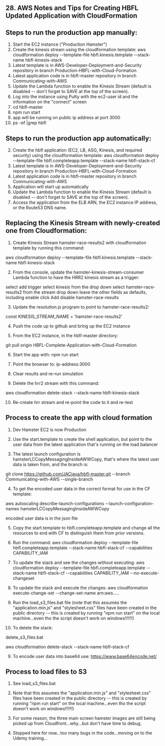 ## 28. AWS Notes and Tips for Creating HBFL Updated Application with CloudFormation

## Steps to run the production app manually:

1.  Start the EC2 instance ("Production Hamster")
2.  Create the kinesis stream using the cloudformation template:  aws cloudformation deploy --template-file hbfl.kinesis.template --stack-name hbfl-kinesis-stack
2.  Latest template is in AWS-Developer-Deployment-and-Security repository in branch Production-HBFL-with-Cloud-Formation
2.  Latest application code is in hbfl-master repository in branch Communicating-with-AWS
2.  Update the Lambda function to enable the Kinesis Stream (default is disabled -- don't forget to SAVE at the top of the screen).
2.  Log into the instance using Putty with the ec2-user id and the information on the "connect" screen
3.  cd hbfl-master
4.  npm run start
5.  app will be running on public ip address at port 3000
6.  ps -ef |grep hbfl

## Steps to run the production app automatically:

2.  Create the hbfl application (EC2, LB, ASG, Kinesis, and required security) using the cloudformation template:  aws cloudformation deploy --template-file hbfl.completeapp.template --stack-name hbfl-stack-cf
2.  Latest template is in AWS-Developer-Deployment-and-Security repository in branch Production-HBFL-with-Cloud-Formation
2.  Latest application code is in hbfl-master repository in branch Communicating-with-AWS
2.  Application will start up automatically
2.  Update the Lambda function to enable the Kinesis Stream (default is disabled -- don't forget to SAVE at the top of the screen).
2.  Access the application from the ELB ARN, the EC2 instance IP address, or the Route53 DNS name.

## Replacing the Kinesis Stream with newly-created one from Cloudformation:

1.  Create Kinesis Stream hamster-race-results2 with cloudformation template by running this command:

aws cloudformation deploy --template-file hbfl.kinesis.template --stack-name hbfl-kinesis-stack

2.  From the console, update the hamster-kinesis-stream-consumer Lambda function to have the HRR2 kinesis stream as a trigger:

select add trigger
select kinesis from the drop down
select hamster-race-results2 from the stream drop down
leave the other fields as defaults, including enable
click Add
disable hamster-race-results

3.  Update the resolution.js program to point to hamster-race-results2:

const KINESIS_STREAM_NAME = 'hamster-race-results2'

4.  Push the code up to github and bring up the EC2 instance

5.  From the EC2 instance, in the hbfl-master directory:

git pull origin HBFL-Complete-Application-with-Cloud-Formation

6.  Start the app with:  npm run start

7.  Point the browser to:  ip-address:3000

8.  Clear results and re-run simulation

9.  Delete the hrr2 stream with this command:

aws cloudformation delete-stack --stack-name hbfl-kinesis-stack

10.  Re-create hrr stream and re-point the code to it and re-test

## Process to create the app with cloud formation

1.  Dev Hamster EC2 is now Production

2.  Use the start.template to create the shell application, but point to the user data from the latest application that's running on the load balancer

3.  The latest launch configuration is hamsterLCCopyMessagingInsideAWWCopy, that's where the latest user data is taken from, and the branch is:

git clone https://github.com/JACjava/hbfl-master.git --branch Communicating-with-AWS --single-branch

4.  To get the encoded user data in the correct format for use in the CF template:

aws autoscaling describe-launch-configurations --launch-configuration-names hamsterLCCopyMessagingInsideAWWCopy

encoded user data is in the json file

5.  Copy the start.template to hbfl.completeapp.template and change all the resources to end with CF to distinguish them from prior versions.

6.  Run the command:
aws cloudformation deploy --template-file hbfl.completeapp.template --stack-name hbfl-stack-cf --capabilities CAPABILITY_IAM

7.  To update the stack and see the changes without executing:
aws cloudformation deploy --template-file hbfl.completeapp.template --stack-name hbfl-stack-cf --capabilities CAPABILITY_IAM --no-execute-changeset

8.  To update the stack and execute the changes:
aws cloudformation execute-change-set --change-set-name arn:aws.....

8.  Run the load_s3_files.bat file (note that this assumes the "application.min.js" and "stylesheet.css" files have been created in the public directory -- this is created by running "npm run start" on the local machine...even tho the script doesn't work on windows!!!!!!)

9.  To delete the stack:

delete_s3_files.bat

aws cloudformation delete-stack --stack-name hbfl-stack-cf

9.  To encode user data into base64 use:  https://www.base64encode.net/

## Process to load files to S3

1.  See load_s3_files.bat

2.  Note that this assumes the "application.min.js" and "stylesheet.css" files have been created in the public directory -- this is created by running "npm run start" on the local machine...even tho the script doesn't work on windows!!!!!!)

3.  For some reason, the three main screen hamster images are still being picked up from Cloudfront...why...but don't have time to debug.

4.  Stopped here for now...too many bugs in the code...moving on to the Udemy training...









